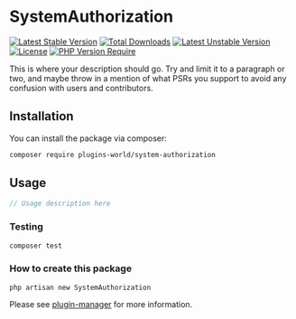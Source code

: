 # SystemAuthorization

[![Latest Stable Version](http://poser.pugx.org/plugins-world/system-authorization/v)](https://packagist.org/packages/plugins-world/system-authorization)
[![Total Downloads](http://poser.pugx.org/plugins-world/system-authorization/downloads)](https://packagist.org/packages/plugins-world/system-authorization)
[![Latest Unstable Version](http://poser.pugx.org/plugins-world/system-authorization/v/unstable)](https://packagist.org/packages/plugins-world/system-authorization) [![License](http://poser.pugx.org/plugins-world/system-authorization/license)](https://packagist.org/packages/plugins-world/system-authorization)
[![PHP Version Require](http://poser.pugx.org/plugins-world/system-authorization/require/php)](https://packagist.org/packages/plugins-world/system-authorization)

This is where your description should go. Try and limit it to a paragraph or two, and maybe throw in a mention of what PSRs you support to avoid any confusion with users and contributors.

## Installation

You can install the package via composer:

```bash
composer require plugins-world/system-authorization
```

## Usage

``` php
// Usage description here
```

### Testing

``` bash
composer test
```

### How to create this package

`php artisan new SystemAuthorization`

Please see [plugin-manager](https://github.com/plugins-world/plugin-manager) for more information.

